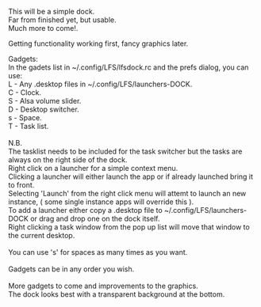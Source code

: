 This will be a simple dock.<br>
Far from finished yet, but usable.<br>
Much more to come!.<br>

Getting functionality working first, fancy graphics later.<br>

Gadgets:<br>
In the gadets list in ~/.config/LFS/lfsdock.rc and the prefs dialog, you can use:<br>
L - Any .desktop files in ~/.config/LFS/launchers-DOCK.<br>
C - Clock.<br>
S - Alsa volume slider.<br>
D - Desktop switcher.<br>
s - Space.<br>
T - Task list.<br>
<br>
N.B.<br>
The tasklist needs to be included for the task switcher but the tasks are always on the right side of the dock.<br>
Right click on a launcher for a simple context menu.<br>
Clicking a launcher will either launch the app or if already launched bring it to front.<br>
Selecting 'Launch' from the right click menu will attemt to launch an new instance, ( some single instance apps will override this ).<br>
To add a launcher either copy a .desktop file to  ~/.config/LFS/launchers-DOCK or drag and drop one on the dock itself.<br>
Right clicking a task window from the pop up list will move that window to the current desktop.<br>
<br>
You can use 's' for spaces as many times as you want.<br>
<br>
Gadgets can be in any order you wish.<br>
<br>
More gadgets to come and improvements to the graphics.<br>
The dock looks best with a transparent background at the bottom.<br>
<br>
